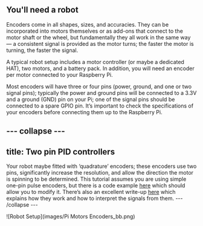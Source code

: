 ## You'll need a robot

Encoders come in all shapes, sizes, and accuracies. They can be incorporated into motors themselves or as add-ons that connect to the motor shaft or the wheel, but fundamentally they all work in the same way — a consistent signal is provided as the motor turns; the faster the motor is turning, the faster the signal.

A typical robot setup includes a motor controller (or maybe a dedicated HAT), two motors, and a battery pack. In addition, you will need an encoder per motor connected to your Raspberry Pi.

Most encoders will have three or four pins (power, ground, and one or two signal pins); typically the power and ground pins will be connected to a 3.3V and a ground (GND) pin on your Pi; one of the signal pins should be connected to a spare GPIO pin. It’s important to check the specifications of your encoders before connecting them up to the Raspberry Pi.

--- collapse ---
---
title: Two pin PID controllers
---
Your robot maybe fitted with ‘quadrature’ encoders; these encoders use two pins, significantly increase the resolution, and allow the direction the motor is spinning to be determined.
This tutorial assumes you are using simple one-pin pulse encoders, but there is a code example [here](https://github.com/martinohanlon/RobotPID) which should allow you to modify it. There’s also an excellent write-up [here](http://robotoid.com/appnotes/circuits-quad-encoding.html) which explains how they work and how to interpret the signals from them.
--- /collapse ---

![Robot Setup](images/Pi Motors Encoders_bb.png)
